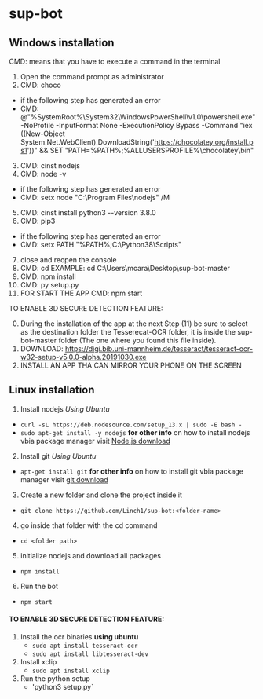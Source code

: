 # sup-bot

## Windows installation 

CMD: means that you have to execute a command in the terminal

1. Open the command prompt as administrator
2. CMD: choco
  - if the following step has generated an error 
  - CMD: @"%SystemRoot%\System32\WindowsPowerShell\v1.0\powershell.exe" -NoProfile -InputFormat None -ExecutionPolicy Bypass -Command "iex ((New-Object System.Net.WebClient).DownloadString('https://chocolatey.org/install.ps1'))" && SET "PATH=%PATH%;%ALLUSERSPROFILE%\chocolatey\bin"
3. CMD: cinst nodejs
4. CMD: node -v
  - if the following step has generated an error 
  - CMD: setx node "C:\Program Files\nodejs" /M
5. CMD: cinst install python3 --version 3.8.0
6. CMD: pip3
  - if the following step has generated an error 
  - CMD: setx PATH "%PATH%;C:\Python38\Scripts"
7. close and reopen the console
8. CMD: cd <here you have to place the path to the folder of the bot that you installed>
   EXAMPLE: cd C:\Users\mcara\Desktop\sup-bot-master
9. CMD: npm install
10. CMD: py setup.py
11. FOR START THE APP CMD: npm start

TO ENABLE 3D SECURE DETECTION FEATURE:

0. During the installation of the app at the next Step (11) be sure to select as the destination folder the Tesserecat-OCR folder, it is inside the sup-bot-master folder (The one where you found this file inside).
1. DOWNLOAD: https://digi.bib.uni-mannheim.de/tesseract/tesseract-ocr-w32-setup-v5.0.0-alpha.20191030.exe
2. INSTALL AN APP THA CAN MIRROR YOUR PHONE ON THE SCREEN

## Linux installation 

1. Install nodejs
  _Using Ubuntu_
  - `curl -sL https://deb.nodesource.com/setup_13.x | sudo -E bash -`
  - `sudo apt-get install -y nodejs`
**for other info** on how to install nodejs vbia package manager visit [Node.js download](https://nodejs.org/en/download/package-manager/#debian-and-ubuntu-based-linux-distributions-enterprise-linux-fedora-and-snap-packages)
2. Install git 
  _Using Ubuntu_
  - `apt-get install git`
  **for other info** on how to install git vbia package manager visit [git download](https://git-scm.com/download/linux)
 
3. Create a new folder and clone the project inside it
  - `git clone https://github.com/Linch1/sup-bot:<folder-name>`

4. go inside that folder with the cd command
  - `cd <folder path>`

5. initialize nodejs and download all packages
 - `npm install`

6. Run the bot
  - `npm start`
  
#### TO ENABLE 3D SECURE DETECTION FEATURE:

  1. Install the ocr binaries
      __using ubuntu__
      - `sudo apt install tesseract-ocr`
      - `sudo apt install libtesseract-dev`
  3. Install xclip
      - `sudo apt install xclip`
  2. Run the python setup
      - 'python3 setup.py`

